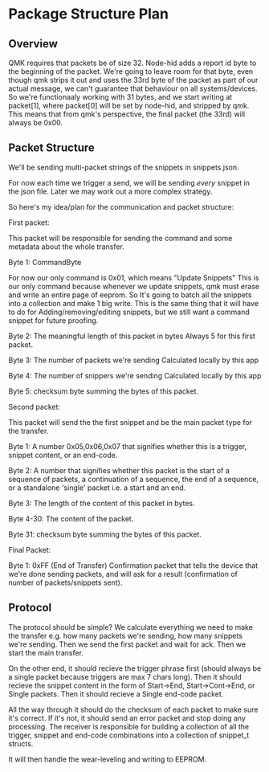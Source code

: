 # Package Structure Plan

## Overview

QMK requires that packets be of size 32. 
Node-hid adds a report id byte to the beginning of the packet.
We're going to leave room for that byte, even though qmk strips it out and uses the 33rd byte of the packet as part of our actual message,
we can't guarantee that behaviour on all systems/devices. So we're functionaaly working with 31 bytes, and we start writing at packet[1], where
packet[0] will be set by node-hid, and stripped by qmk. This means that from qmk's perspective, the final packet (the 33rd) will always be 0x00.

## Packet Structure

We'll be sending multi-packet strings of the snippets in snippets.json.

For now each time we trigger a send, we will be sending *every* snippet in the json file. Later we may work out a more complex strategy.

So here's my idea/plan for the communication and packet structure:

First packet:

This packet will be responsible for sending the command and some metadata about the whole transfer.

Byte 1: CommandByte

For now our only command is 0x01, which means "Update Snippets"
This is our only command because whenever we update snippets, qmk must erase and write an entire page of eeprom. So It's going to batch all the snippets into a collection and make 1 big write. This is the same thing that it will have to do for Adding/removing/editing snippets, but we still want a command snippet for future proofing.

Byte 2: The meaningful length of this packet in bytes
Always 5 for this first packet.

Byte 3: The number of packets we're sending
Calculated locally by this app

Byte 4: The number of snippers we're sending
Calculated locally by this app

Byte 5: checksum byte summing the bytes of this packet.

Second packet:

This packet will send the the first snippet and be the main packet type for the transfer.

Byte 1: A number 0x05,0x06,0x07 that signifies whether this is a trigger, snippet content, or an end-code.

Byte 2: A number that signifies whether this packet is the start of a sequence of packets, a continuation of a sequence, the end of a sequence, or a standalone 'single' packet i.e. a start and an end.

Byte 3: The length of the content of this packet in bytes.

Byte 4-30: The content of the packet.

Byte 31: checksum byte summing the bytes of this packet.

Final Packet:

Byte 1: 0xFF (End of Transfer)
Confirmation packet that tells the device that we're done sending packets, and will ask for a result (confirmation of number of packets/snippets sent).

## Protocol

The protocol should be simple? We calculate everything we need to make the transfer e.g. how many packets we're sending, how many snippets we're sending.
Then we send the first packet and wait for ack.
Then we start the main transfer.

On the other end, it should recieve the trigger phrase first (should always be a single packet because triggers are max 7 chars long).
Then it should recieve the snippet content in the form of Start->End, Start->Cont->End, or Single packets.
Then it should recieve a Single end-code packet.

All the way through it should do the checksum of each packet to make sure it's correct.
If it's not, it should send an error packet and stop doing any processing.
The receiver is responsible for building a collection of all the trigger, snippet and end-code combinations into a collection of snippet_t structs.

It will then handle the wear-leveling and writing to EEPROM.
